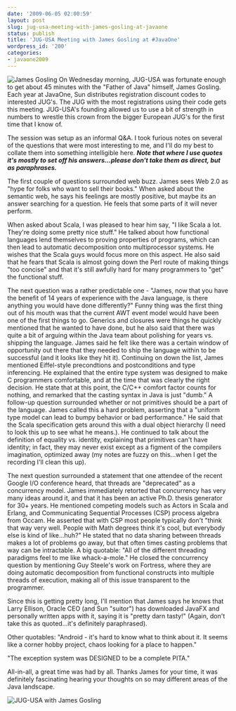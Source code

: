 ```yaml
---
date: '2009-06-05 02:00:59'
layout: post
slug: jug-usa-meeting-with-james-gosling-at-javaone
status: publish
title: 'JUG-USA Meeting with James Gosling at #JavaOne'
wordpress_id: '200'
categories:
- javaone2009
---
```


![James Gosling](http://mattstine.files.wordpress.com/2009/06/dscn0912.jpg?w=220) On Wednesday morning, JUG-USA was fortunate enough to get about 45 minutes with the "Father of Java" himself, James Gosling. Each year at JavaOne, Sun distributes registration discount codes to interested JUG's. The JUG with the most registrations using their code gets this meeting. JUG-USA's founding allowed us to use a bit of strength in numbers to wrestle this crown from the bigger European JUG's for the first time that I know of.

The session was setup as an informal Q&A. I took furious notes on several of the questions that were most interesting to me, and I'll do my best to collate them into something intelligible here. _**Note that where I use quotes it's mostly to set off his answers...please don't take them as direct, but as paraphrases.**_

The first couple of questions surrounded web buzz. James sees Web 2.0 as "hype for folks who want to sell their books." When asked about the semantic web, he says his feelings are mostly positive, but maybe its an answer searching for a question. He feels that some parts of it will never perform.

When asked about Scala, I was pleased to hear him say, "I like Scala a lot. They're doing some pretty nice stuff." He talked about how functional languages lend themselves to proving properties of programs, which can then lead to automatic decomposition onto multiprocessor systems. He wishes that the Scala guys would focus more on this aspect. He also said that he fears that Scala is almost going down the Perl route of making things "too concise" and that it's still awfully hard for many programmers to "get" the functional stuff.

The next question was a rather predictable one - "James, now that you have the benefit of 14 years of experience with the Java language, is there anything you would have done differently?" Funny thing was the first thing out of his mouth was that the current AWT event model would have been one of the first things to go. Generics and closures were things he quickly mentioned that he wanted to have done, but he also said that there was quite a bit of arguing within the Java team about polishing for years vs. shipping the language. James said he felt like there was a certain window of opportunity out there that they needed to ship the language within to be successful (and it looks like they hit it). Continuing on down the list, James mentioned Eiffel-style precondtions and postconditions and type inferencing. He explained that the entire type system was designed to make C programmers comfortable, and at the time that was clearly the right decision. He state that at this point, the C/C++ comfort factor counts for nothing, and remarked that the casting syntax in Java is just "dumb." A follow-up question surrounded whether or not primitives should be a part of the language. James called this a hard problem, asserting that a "uniform type model can lead to bumpy behavior or bad performance." He said that the Scala specification gets around this with a dual object hierarchy (I need to look this up to see what he means.). He continued to talk about the definition of equality vs. identity, explaining that primitives can't have identity; in fact, they may never exist except as a figment of the compilers imagination, optimized away (my notes are fuzzy on this...when I get the recording I'll clean this up).

The next question surrounded a statement that one attendee of the recent Google I/O conference heard, that threads are "deprecated" as a concurrency model. James immediately retorted that concurrency has very many ideas around it, and that it has been an active Ph.D. thesis generator for 30+ years. He mentioned competing models such as Actors in Scala and Erlang, and Communicating Sequential Processes (CSP) process algebra from Occam. He asserted that with CSP most people typically don't "think that way very well. People with Math degrees think it's cool, but everybody else is kind of like...huh?" He stated that no data sharing between threads makes a lot of problems go away, but that often times casting problems that way can be intractable. A big quotable: "All of the different threading paradigms feel to me like whack-a-mole." He closed the concurrency question by mentioning Guy Steele's work on Fortress, where they are doing automatic decomposition from functional constructs into multiple threads of execution, making all of this issue transparent to the programmer.

Since this is getting pretty long, I'll mention that James says he knows that Larry Ellison, Oracle CEO (and Sun "suitor") has downloaded JavaFX and personally written apps with it, saying it is "pretty darn tasty!" (Again, don't take this as quoted...it's definitely paraphrased).

Other quotables: "Android - it's hard to know what to think about it. It seems like a corner hobby project, chaos looking for a place to happen."

"The exception system was DESIGNED to be a complete PITA."

All-in-all, a great time was had by all. Thanks James for your time, it was definitely fascinating hearing your thoughts on so may different areas of the Java landscape.



![JUG-USA with James Gosling](http://mattstine.files.wordpress.com/2009/06/jug-usa-gosling-grouppic-900.jpg)
